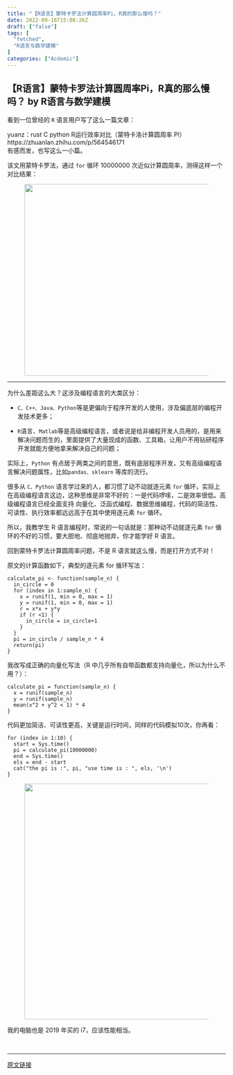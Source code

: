 ```yaml
---
title: "【R语言】蒙特卡罗法计算圆周率Pi，R真的那么慢吗？"
date: 2022-09-16T15:08:26Z
draft: ["false"]
tags: [
  "fetched",
  "R语言与数学建模"
]
categories: ["Acdemic"]
---
```

【R语言】蒙特卡罗法计算圆周率Pi，R真的那么慢吗？ by R语言与数学建模
------
<div><p data-first-child="" data-pid="WGtcUTcE">看到一位曾经的 <code>R</code> 语言用户写了这么一篇文章：</p><p><span><span>yuanz：rust C python R运行效率对比（蒙特卡洛计算圆周率 PI）</span><span>https://zhuanlan.zhihu.com/p/564546171</span><span><br></span><span><span>有感而发，也</span><span>写这么</span><span>一小篇。</span></span></span></p><p data-pid="4OZvoBaF">该文用蒙特卡罗法，通过 <code>for</code> 循环 10000000 次近似计算圆周率，测得这样一个对比结果：</p><figure data-size="normal"><img data-ratio="0.5678733031674208" data-src="https://mmbiz.qpic.cn/mmbiz_jpg/oh2MbgfdUWBCtCcWCp5NFLicicNWfdmOOCoGFqRMcaiaKvFCptN0OegTMhviaZdADaJA2ClsDwn0TjjQ3XIMHLvOgw/640?wx_fmt=jpeg" data-type="jpeg" data-w="442" width="442" src="https://mmbiz.qpic.cn/mmbiz_jpg/oh2MbgfdUWBCtCcWCp5NFLicicNWfdmOOCoGFqRMcaiaKvFCptN0OegTMhviaZdADaJA2ClsDwn0TjjQ3XIMHLvOgw/640?wx_fmt=jpeg"></figure><hr><p data-pid="Gw7aT5aO">为什么差距这么大？这涉及编程语言的大类区分：</p><ul><li><p><code>C、C++、Java、Python</code>等是更偏向于程序开发的人使用，涉及偏底层的编程开发技术更多；</p></li><li><p><code>R</code>语言、<code>Matlab</code>等是高级编程语言，或者说是给非编程开发人员用的，是用来解决问题而生的，里面提供了大量现成的函数、工具箱，让用户不用钻研程序开发就能方便地拿来解决自己的问题；</p></li></ul><p data-pid="RdI9_Au8">实际上，<code>Python</code> 有点居于两类之间的意思，既有底层程序开发，又有高级编程语言解决问题属性，比如<code>pandas、sklearn</code> 等库的流行。</p><p data-pid="CfbswT94">很多从 <code>C、Python</code> 语言学过来的人，都习惯了动不动就逐元素 <code>for</code> 循环，实际上在高级编程语言这边，这种思维是非常不好的：一是代码啰嗦，二是效率很低。高级编程语言已经全面支持<span> 向量化、泛函式编程、数据思维编程</span>，代码的简洁性、可读性、执行效率都远远高于在其中使用逐元素 <code>for</code> 循环。</p><p data-pid="KjJ4BlRn">所以，我教学生 R 语言编程时，常说的一句话就是：<span>那种动不动就逐元素 <code>for</code> 循环的不好的习惯，要大胆地、彻底地抛弃，你才能学好 R 语言</span>。</p><p data-pid="BdZgerXI">回到蒙特卡罗法计算圆周率问题，<span>不是 R 语言就这么慢，而是打开方式不对！</span></p><p data-pid="1fAeM5eK">原文的计算函数如下，典型的逐元素 for 循环写法：</p><pre><code><span>calculate_pi</span> <span>&lt;-</span> <span>function</span><span>(</span><span>sample_n</span><span>)</span> <span>{</span><br>  <span>in_circle</span> <span>=</span> <span>0</span><br>  <span>for</span> <span>(</span><span>index</span> <span>in</span> <span>1</span><span>:</span><span>sample_n</span><span>)</span> <span>{</span><br>    <span>x</span> <span>=</span> <span>runif</span><span>(</span><span>1</span><span>,</span> <span>min</span> <span>=</span> <span>0</span><span>,</span> <span>max</span> <span>=</span> <span>1</span><span>)</span><br>    <span>y</span> <span>=</span> <span>runif</span><span>(</span><span>1</span><span>,</span> <span>min</span> <span>=</span> <span>0</span><span>,</span> <span>max</span> <span>=</span> <span>1</span><span>)</span><br>    <span>r</span> <span>=</span> <span>x</span><span>*</span><span>x</span> <span>+</span> <span>y</span><span>*</span><span>y</span><br>    <span>if</span> <span>(</span><span>r</span> <span>&lt;</span><span>1</span><span>)</span> <span>{</span><br>      <span>in_circle</span> <span>=</span> <span>in_circle</span><span>+</span><span>1</span><br>    <span>}</span><br>  <span>}</span><br>  <span>pi</span> <span>=</span> <span>in_circle</span> <span>/</span> <span>sample_n</span> <span>*</span> <span>4</span><br>  <span>return</span><span>(</span><span>pi</span><span>)</span><br><span>}</span></code></pre><p data-pid="o19cYMuA">我改写成正确的向量化写法（R 中几乎所有自带函数都支持向量化，所以为什么不用？）：</p><pre><code><span>calculate_pi</span> <span>=</span> <span>function</span><span>(</span><span>sample_n</span><span>)</span> <span>{</span><br>  <span>x</span> <span>=</span> <span>runif</span><span>(</span><span>sample_n</span><span>)</span><br>  <span>y</span> <span>=</span> <span>runif</span><span>(</span><span>sample_n</span><span>)</span><br>  <span>mean</span><span>(</span><span>x</span><span>^</span><span>2</span> <span>+</span> <span>y</span><span>^</span><span>2</span> <span>&lt;</span> <span>1</span><span>)</span> <span>*</span> <span>4</span><br><span>}</span></code></pre><p data-pid="gfzzjp8O">代码更加简洁、可读性更高，关键是运行时间，同样的代码模拟10次，你再看：</p><pre><code><span>for</span> <span>(</span><span>index</span> <span>in</span> <span>1</span><span>:</span><span>10</span><span>)</span> <span>{</span><br>  <span>start</span> <span>=</span> <span>Sys</span><span>.</span><span>time</span><span>()</span><br>  <span>pi</span> <span>=</span> <span>calculate_pi</span><span>(</span><span>10000000</span><span>)</span><br>  <span>end</span> <span>=</span> <span>Sys.time</span><span>()</span><br>  <span>els</span> <span>=</span> <span>end</span> <span>-</span> <span>start</span><br>  <span>cat</span><span>(</span><span>"the pi is :"</span><span>,</span> <span>pi</span><span>,</span> <span>"use time is : "</span><span>,</span> <span>els</span><span>,</span> <span>'\</span><span>n</span><span>')</span><br><span>}</span></code></pre><figure data-size="normal"><img data-ratio="0.40625" data-src="https://mmbiz.qpic.cn/mmbiz_jpg/oh2MbgfdUWBCtCcWCp5NFLicicNWfdmOOClHxgDKW6D7UyavO3jVdnNqOzS1bFLk2VHWdmCuTA739zpHHDiaRFjUg/640?wx_fmt=jpeg" data-type="jpeg" data-w="544" width="544" src="https://mmbiz.qpic.cn/mmbiz_jpg/oh2MbgfdUWBCtCcWCp5NFLicicNWfdmOOClHxgDKW6D7UyavO3jVdnNqOzS1bFLk2VHWdmCuTA739zpHHDiaRFjUg/640?wx_fmt=jpeg"></figure><p data-pid="yodo_BW0">我的电脑也是 2019 年买的 i7，应该性能相当。</p><p><br></p></div>  
<hr>
<a href="https://mp.weixin.qq.com/s/huZze6HHtutJiXadzsK5yw",target="_blank" rel="noopener noreferrer">原文链接</a>
